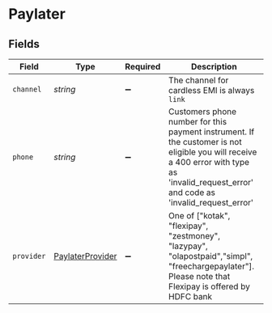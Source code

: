 # Paylater


## Fields

| Field                                                                                                                                                                                     | Type                                                                                                                                                                                      | Required                                                                                                                                                                                  | Description                                                                                                                                                                               |
| ----------------------------------------------------------------------------------------------------------------------------------------------------------------------------------------- | ----------------------------------------------------------------------------------------------------------------------------------------------------------------------------------------- | ----------------------------------------------------------------------------------------------------------------------------------------------------------------------------------------- | ----------------------------------------------------------------------------------------------------------------------------------------------------------------------------------------- |
| `channel`                                                                                                                                                                                 | *string*                                                                                                                                                                                  | :heavy_minus_sign:                                                                                                                                                                        | The channel for cardless EMI is always `link`                                                                                                                                             |
| `phone`                                                                                                                                                                                   | *string*                                                                                                                                                                                  | :heavy_minus_sign:                                                                                                                                                                        | Customers phone number for this payment instrument. If the customer is not eligible you will receive a 400 error with type as 'invalid_request_error' and code as 'invalid_request_error' |
| `provider`                                                                                                                                                                                | [PaylaterProvider](../../models/shared/paylaterprovider.md)                                                                                                                               | :heavy_minus_sign:                                                                                                                                                                        | One of ["kotak", "flexipay", "zestmoney", "lazypay", "olapostpaid","simpl", "freechargepaylater"]. Please note that Flexipay is offered by HDFC bank                                      |